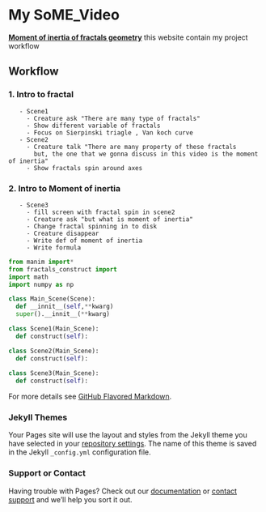 # My SoME_Video

**[Moment of inertia of fractals geometry](https://github.com/thanniti/SoME_Video)**
this website contain my project workflow

## Workflow

### 1. Intro to fractal
       - Scene1
         - Creature ask "There are many type of fractals"
         - Show different variable of fractals
         - Focus on Sierpinski triagle , Van koch curve
       - Scene2
         - Creature talk "There are many property of these fractals 
           but, the one that we gonna discuss in this video is the moment of inertia"
         - Show fractals spin around axes

### 2. Intro to Moment of inertia  
       - Scene3
         - fill screen with fractal spin in scene2
         - Creature ask "but what is moment of inertia"
         - Change fractal spinning in to disk
         - Creature disappear
         - Write def of moment of inertia
         - Write formula
    


```python
from manim import*
from fractals_construct import
import math
import numpy as np

class Main_Scene(Scene):
  def __innit__(self,**kwarg)
  super().__innit__(**kwarg)

class Scene1(Main_Scene):
  def construct(self):

class Scene2(Main_Scene):
  def construct(self):
  
class Scene3(Main_Scene):
  def construct(self):
```
For more details see [GitHub Flavored Markdown](https://guides.github.com/features/mastering-markdown/).

### Jekyll Themes

Your Pages site will use the layout and styles from the Jekyll theme you have selected in your [repository settings](https://github.com/thanniti/SoME_Video/settings/pages). The name of this theme is saved in the Jekyll `_config.yml` configuration file.

### Support or Contact

Having trouble with Pages? Check out our [documentation](https://docs.github.com/categories/github-pages-basics/) or [contact support](https://support.github.com/contact) and we’ll help you sort it out.
